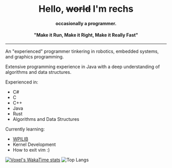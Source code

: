 
<h1 align="center">Hello, <s>world</s> I'm rechs</h1>
<h4 align="center">occasionally a programmer.</h4>
<h4 align="center">"Make it Run, Make it Right, Make it Really Fast"</h4>

***

An "experienced" programmer tinkering in robotics, embedded systems, and graphics programming.

Extensive programming experience in Java with a deep understanding of algorithms and data structures.

Experienced in:
* C#
* C
* C++
* Java
* Rust
* Algorithms and Data Structures


Currently learning:
* [WPILIB](https://github.com/wpilibsuite/allwpilib)
* Kernel Development
* How to exit vim :)



[![Voxel's WakaTime stats](https://github-readme-stats.vercel.app/api/wakatime?username=@SudoVoxel&theme=tokyonight&hide_border=true&layout=compact)](https://github.com/anuraghazra/github-readme-stats)
![Top Langs](https://github-readme-stats.vercel.app/api/top-langs/?username=SudoVoxel&hide_border=true&theme=tokyonight)
